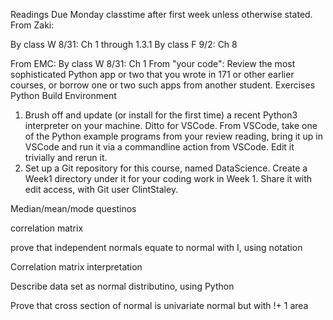 Readings
Due Monday classtime after first week unless otherwise stated.
From Zaki:

By class W 8/31: Ch 1 through 1.3.1
By class F 9/2: Ch 8

From EMC:
By class W 8/31: Ch 1
From "your code":
Review the most sophisticated Python app or two that you wrote in 171 or other earlier courses, or borrow one or two such apps from another student.
Exercises
Python Build Environment

1. Brush off and update (or install for the first time) a recent Python3 interpreter on your machine. Ditto for VSCode. From VSCode, take one of the Python example programs from your review reading, bring it up in VSCode and run it via a commandline action from VSCode. Edit it trivially and rerun it.
2. Set up a Git repository for this course, named DataScience. Create a Week1 directory under it for your coding work in Week 1. Share it with edit access, with Git user ClintStaley.

Median/mean/mode questinos

correlation matrix

prove that independent normals equate to normal with I, using notation

Correlation matrix interpretation

Describe data set as normal distributino, using Python

Prove that cross section of normal is univariate normal but with !+ 1 area

